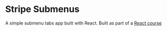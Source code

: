 # Stripe Submenus


A simple submenu tabs app built with React.
Built as part of a [React course](https://www.udemy.com/course/react-tutorial-and-projects-course)
